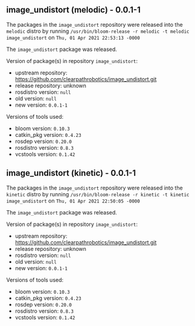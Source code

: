 ## image_undistort (melodic) - 0.0.1-1

The packages in the `image_undistort` repository were released into the `melodic` distro by running `/usr/bin/bloom-release -r melodic -t melodic image_undistort` on `Thu, 01 Apr 2021 22:53:13 -0000`

The `image_undistort` package was released.

Version of package(s) in repository `image_undistort`:

- upstream repository: https://github.com/clearpathrobotics/image_undistort.git
- release repository: unknown
- rosdistro version: `null`
- old version: `null`
- new version: `0.0.1-1`

Versions of tools used:

- bloom version: `0.10.3`
- catkin_pkg version: `0.4.23`
- rosdep version: `0.20.0`
- rosdistro version: `0.8.3`
- vcstools version: `0.1.42`


## image_undistort (kinetic) - 0.0.1-1

The packages in the `image_undistort` repository were released into the `kinetic` distro by running `/usr/bin/bloom-release -r kinetic -t kinetic image_undistort` on `Thu, 01 Apr 2021 22:50:05 -0000`

The `image_undistort` package was released.

Version of package(s) in repository `image_undistort`:

- upstream repository: https://github.com/clearpathrobotics/image_undistort.git
- release repository: unknown
- rosdistro version: `null`
- old version: `null`
- new version: `0.0.1-1`

Versions of tools used:

- bloom version: `0.10.3`
- catkin_pkg version: `0.4.23`
- rosdep version: `0.20.0`
- rosdistro version: `0.8.3`
- vcstools version: `0.1.42`



